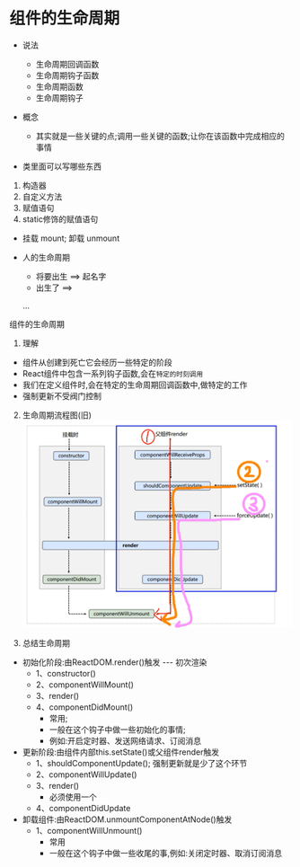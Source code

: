 # 组件的生命周期  
- 说法
    - 生命周期回调函数
    - 生命周期钩子函数
    - 生命周期函数
    - 生命周期钩子

- 概念      
    - 其实就是一些关键的点;调用一些关键的函数;让你在该函数中完成相应的事情

- 类里面可以写哪些东西
1. 构造器
2. 自定义方法
3. 赋值语句
4. static修饰的赋值语句

- 挂载 mount; 卸载 unmount

- 人的生命周期
    - 将要出生 ==> 起名字
    - 出生了   ==> 

    ...

组件的生命周期
1. 理解
- 组件从创建到死亡它会经历一些特定的阶段
- React组件中包含一系列钩子函数,会在`特定的时刻调用`
- 我们在定义组件时,会在特定的生命周期回调函数中,做特定的工作
- 强制更新不受阀门控制

2. 生命周期流程图(旧)
![项目主界面](../picture/生命周期(旧).png)

3. 总结生命周期
- 初始化阶段:由ReactDOM.render()触发 --- 初次渲染
    - 1、constructor()
    - 2、componentWillMount()
    - 3、render()
    - 4、componentDidMount()
        - 常用;
        - 一般在这个钩子中做一些初始化的事情;
        - 例如:开启定时器、发送网络请求、订阅消息
- 更新阶段:由组件内部this.setState()或父组件render触发
    - 1、shouldComponentUpdate(); 强制更新就是少了这个环节
    - 2、componentWillUpdate()
    - 3、render()
        - 必须使用一个
    - 4、componentDidUpdate
- 卸载组件:由ReactDOM.unmountComponentAtNode()触发
    - 1、componentWillUnmount()
        - 常用
        - 一般在这个钩子中做一些收尾的事,例如:关闭定时器、取消订阅消息












